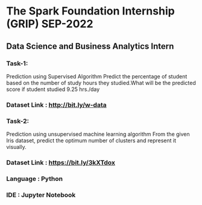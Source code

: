 # The Spark Foundation Internship (GRIP) SEP-2022

## Data Science and Business Analytics Intern
### Task-1: 
Prediction using Supervised Algorithm Predict the percentage of student based on the number of study hours they studied.What will be the predicted score if student studied 9.25 hrs./day
### Dataset Link : http://bit.ly/w-data

### Task-2: 
Prediction using unsupervised machine learning algorithm From the given Iris dataset, predict the optimum number of clusters and represent it visually.
### Dataset Link : https://bit.ly/3kXTdox

### Language : Python
### IDE : Jupyter Notebook
